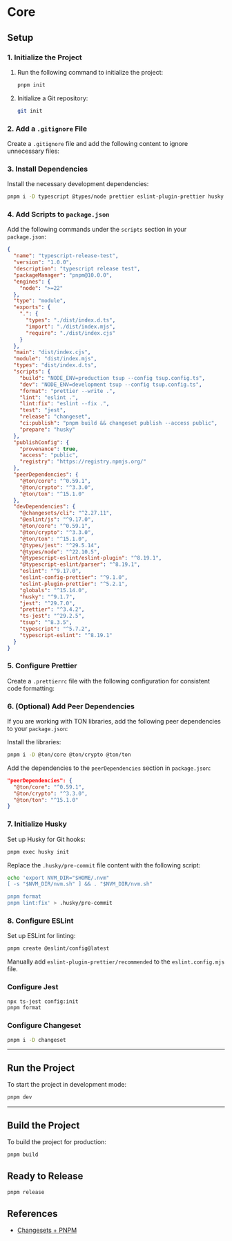# Core

## Setup

### 1. Initialize the Project

1. Run the following command to initialize the project:
   ```bash
   pnpm init
   ```
2. Initialize a Git repository:
   ```bash
   git init
   ```

### 2. Add a `.gitignore` File

Create a `.gitignore` file and add the following content to ignore unnecessary files:

### 3. Install Dependencies

Install the necessary development dependencies:

```bash
pnpm i -D typescript @types/node prettier eslint-plugin-prettier husky lint-staged tsup ts-jest @types/jest
```

### 4. Add Scripts to `package.json`

Add the following commands under the `scripts` section in your `package.json`:

```json
{
  "name": "typescript-release-test",
  "version": "1.0.0",
  "description": "typescript release test",
  "packageManager": "pnpm@10.0.0",
  "engines": {
    "node": ">=22"
  },
  "type": "module",
  "exports": {
    ".": {
      "types": "./dist/index.d.ts",
      "import": "./dist/index.mjs",
      "require": "./dist/index.cjs"
    }
  },
  "main": "dist/index.cjs",
  "module": "dist/index.mjs",
  "types": "dist/index.d.ts",
  "scripts": {
    "build": "NODE_ENV=production tsup --config tsup.config.ts",
    "dev": "NODE_ENV=development tsup --config tsup.config.ts",
    "format": "prettier --write .",
    "lint": "eslint .",
    "lint:fix": "eslint --fix .",
    "test": "jest",
    "release": "changeset",
    "ci:publish": "pnpm build && changeset publish --access public",
    "prepare": "husky"
  },
  "publishConfig": {
    "provenance": true,
    "access": "public",
    "registry": "https://registry.npmjs.org/"
  },
  "peerDependencies": {
    "@ton/core": "^0.59.1",
    "@ton/crypto": "^3.3.0",
    "@ton/ton": "^15.1.0"
  },
  "devDependencies": {
    "@changesets/cli": "^2.27.11",
    "@eslint/js": "^9.17.0",
    "@ton/core": "^0.59.1",
    "@ton/crypto": "^3.3.0",
    "@ton/ton": "^15.1.0",
    "@types/jest": "^29.5.14",
    "@types/node": "^22.10.5",
    "@typescript-eslint/eslint-plugin": "^8.19.1",
    "@typescript-eslint/parser": "^8.19.1",
    "eslint": "^9.17.0",
    "eslint-config-prettier": "^9.1.0",
    "eslint-plugin-prettier": "^5.2.1",
    "globals": "^15.14.0",
    "husky": "^9.1.7",
    "jest": "^29.7.0",
    "prettier": "^3.4.2",
    "ts-jest": "^29.2.5",
    "tsup": "^8.3.5",
    "typescript": "^5.7.2",
    "typescript-eslint": "^8.19.1"
  }
}
```

### 5. Configure Prettier

Create a `.prettierrc` file with the following configuration for consistent code formatting:

### 6. (Optional) Add Peer Dependencies

If you are working with TON libraries, add the following peer dependencies to your `package.json`:

Install the libraries:

```bash
pnpm i -D @ton/core @ton/crypto @ton/ton
```

Add the dependencies to the `peerDependencies` section in `package.json`:

```json
"peerDependencies": {
  "@ton/core": "^0.59.1",
  "@ton/crypto": "^3.3.0",
  "@ton/ton": "^15.1.0"
}
```

### 7. Initialize Husky

Set up Husky for Git hooks:

```bash
pnpm exec husky init
```

Replace the `.husky/pre-commit` file content with the following script:

```bash
echo 'export NVM_DIR="$HOME/.nvm"
[ -s "$NVM_DIR/nvm.sh" ] && . "$NVM_DIR/nvm.sh"

pnpm format
pnpm lint:fix' > .husky/pre-commit
```

### 8. Configure ESLint

Set up ESLint for linting:

```bash
pnpm create @eslint/config@latest
```

Manually add `eslint-plugin-prettier/recommended` to the `eslint.config.mjs` file.

### Configure Jest

```bash
npx ts-jest config:init
pnpm format
```

### Configure Changeset

```bash
pnpm i -D changeset
```

---

## Run the Project

To start the project in development mode:

```bash
pnpm dev
```

---

## Build the Project

To build the project for production:

```bash
pnpm build
```

## Ready to Release

```bash
pnpm release
```

## References

- [Changesets + PNPM](https://dev.to/wdsebastian/simplest-way-to-publish-and-automate-npm-packages-d0c)

